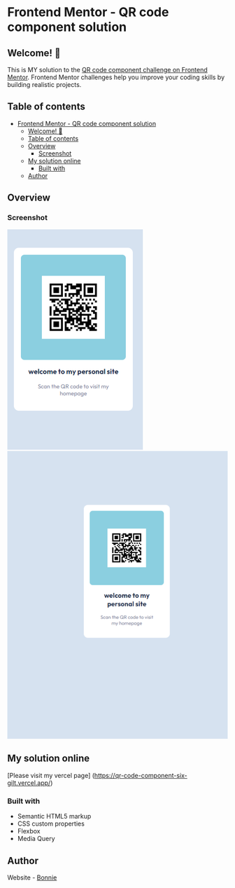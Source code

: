 # Frontend Mentor - QR code component solution

## Welcome! 👋
This is MY solution to the [QR code component challenge on Frontend Mentor](https://www.frontendmentor.io/challenges/qr-code-component-iux_sIO_H). Frontend Mentor challenges help you improve your coding skills by building realistic projects. 

## Table of contents

- [Frontend Mentor - QR code component solution](#frontend-mentor---qr-code-component-solution)
  - [Welcome! 👋](#welcome-)
  - [Table of contents](#table-of-contents)
  - [Overview](#overview)
    - [Screenshot](#screenshot)
  - [My solution online](#my-solution-online)
    - [Built with](#built-with)
  - [Author](#author)


## Overview

### Screenshot

![Mobile](./images/Screenshot%20solution%20mobile.png)
![Desktop](./images/Screenshot%20solution%20desktop.png)


## My solution online

[Please visit my vercel page] (https://qr-code-component-six-gilt.vercel.app/)


### Built with

- Semantic HTML5 markup
- CSS custom properties
- Flexbox
- Media Query

## Author

Website - [Bonnie](http://bonniebaumeister.com/)




